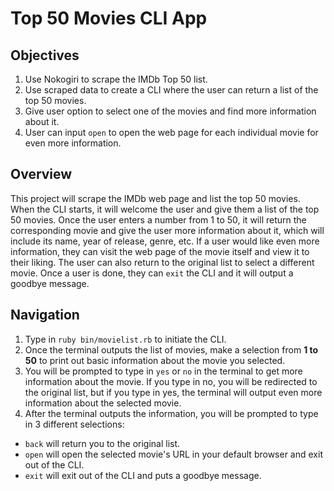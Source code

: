 # Top 50 Movies CLI App

## Objectives

1. Use Nokogiri to scrape the IMDb Top 50 list.
2. Use scraped data to create a CLI where the user can return a list of the top 50 movies.
3. Give user option to select one of the movies and find more information about it.
4. User can input `open` to open the web page for each individual movie for even more information.

## Overview

This project will scrape the IMDb web page and list the top 50 movies. When the CLI starts, it will welcome the user and give them a list of the top 50 movies. Once the user enters a number from 1 to 50, it will return the corresponding movie and give the user more information about it, which will include its name, year of release, genre, etc. If a user would like even more information, they can visit the web page of the movie itself and view it to their liking. The user can also return to the original list to select a different movie. Once a user is done, they can `exit` the CLI and it will output a goodbye message.

## Navigation

1. Type in `ruby bin/movielist.rb` to initiate the CLI.
2. Once the terminal outputs the list of movies, make a selection from **1 to 50** to print out basic information about the movie you selected.
3. You will be prompted to type in `yes` or `no` in the terminal to get more information about the movie. If you type in no, you will be redirected to the original list, but if you type in yes, the terminal will output even more information about the selected movie.
4. After the terminal outputs the information, you will be prompted to type in 3 different selections:
  * `back` will return you to the original list.
  * `open` will open the selected movie's URL in your default browser and exit out of the CLI.
  * `exit` will exit out of the CLI and puts a goodbye message.

